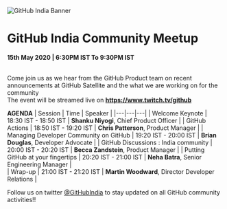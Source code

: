 ![GitHub India Banner](https://user-images.githubusercontent.com/20879614/74366244-7c05d400-4d84-11ea-84c6-882636e5510a.png)
# GitHub India Community Meetup
**15th May 2020 | 6:30PM IST To 9:30PM IST** <br><br>

Come join us as we hear from the GitHub Product team on recent announcements at GitHub Satellite and the what we are working on for the community<br>
The event will be streamed live on **https://www.twitch.tv/github**

**AGENDA**
| Session  | Time  | Speaker  |
|---|---|---|
| Welcome Keynote  | 18:30 IST -  18:50 IST  | **Shanku Niyogi**, Chief Product Officer   |
| GitHub Actions  | 18:50 IST - 19:20 IST | **Chris Patterson**, Product Manager    | 
| Managing Developer Community on GitHub   | 19:20 IST - 20:00 IST   | **Brian Douglas**, Developer Advocate   | 
| GitHub Discussions : India community   | 20:00 IST - 20:20 IST  | **Becca Zandstein**, Product Manager    | 
| Putting GitHub at your fingertips   | 20:20 IST - 21:00 IST  | **Neha Batra**, Senior Engineering Manager     |  
| Wrap-up   | 21:00 IST - 21:20 IST   | **Martin Woodward**, Director Developer Relations     |  

Follow us on twitter [@GitHubIndia](https://twitter.com/GitHubIndia) to stay updated on all GitHub community activities!!
